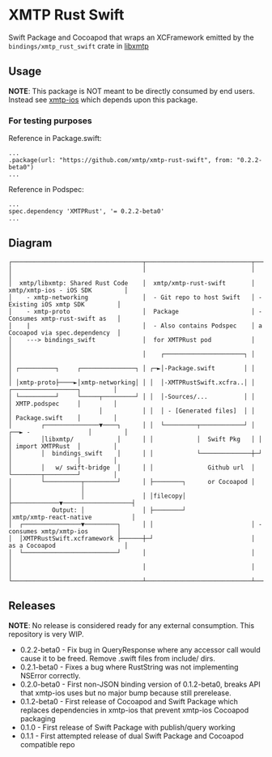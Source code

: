 # XMTP Rust Swift

Swift Package and Cocoapod that wraps an XCFramework emitted by the `bindings/xmtp_rust_swift` crate in [libxmtp](https://github.com/xmtp/libxmtp)

## Usage

**NOTE**: This package is NOT meant to be directly consumed by end users. Instead see [xmtp-ios](https://github.com/xmtp/xmtp-ios) which depends upon this package.

### For testing purposes

Reference in Package.swift:
```
...
.package(url: "https://github.com/xmtp/xmtp-rust-swift", from: "0.2.2-beta0")
...
```
Reference in Podspec:
```
...
spec.dependency 'XMTPRust', '= 0.2.2-beta0'
...
```

## Diagram

```
┌────────────────────────────────────┬─────────────────────────────┬─────────────────────────────────┐
│                                    │                             │                                 │
│  xmtp/libxmtp: Shared Rust Code    │  xmtp/xmtp-rust-swift       │ xmtp/xmtp-ios - iOS SDK         │
│    - xmtp-networking               │  - Git repo to host Swift   │ - Existing iOS xmtp SDK         │
│    - xmtp-proto                    │  Package                    │ - Consumes xmtp-rust-swift as   │
│    |                               │  - Also contains Podspec    │ a Cocoapod via spec.dependency  │
│    ---> bindings_swift             │  for XMTPRust pod           │                                 │
│                                    │    ┌──────────────────────┐ │                                 │
│ ┌──────────┐     ┌───────────────┐ │ ┌─►│-Package.swift        │ │                                 │
│ │xmtp-proto├────►│xmtp-networking│ │ │  │-XMTPRustSwift.xcfra..│ │    ┌──────────────────┐         │
│ └──────────┘     └─────┬─────────┘ │ │  │-Sources/...          │ │    │ XMTP.podspec     │         │
│                        │           │ │  │ - [Generated files]  │ │    │ Package.swift    │         │
│        ┌───────────────▼────┐      │ │  └─────────┬────────────┘ │ ┌──► -                │         │
│        │libxmtp/            │      │ │            │  Swift Pkg   │ │  │ import XMTPRust  │         │
│        │  bindings_swift    │      │ │            └──────────────┼─┘  │                  │         │
│        │   w/ swift-bridge  │      │ │               Github url  │    └────────┬─────────┘         │
│        └──────────┬─────────┘      │ ├────────┐      or Cocoapod │             │                   │
│                   │                │ │filecopy│                  ├─────────────▼───────────────────┤
│           Output: │                │ ├────────┘                  │xmtp/xmtp-react-native           │
│  ┌────────────────▼─────────┐      │ │                           │ - consumes xmtp/xmtp-ios        │
│  │XMTPRustSwift.xcframework ├──────┼─┘                           │ as a Cocoapod                   │
│  └──────────────────────────┘      │                             │                                 │
│                                    │                             │                                 │
└────────────────────────────────────┴─────────────────────────────┴─────────────────────────────────┘
```

## Releases

**NOTE**: No release is considered ready for any external consumption. This repository is very WIP.

- 0.2.2-beta0 - Fix bug in QueryResponse where any accessor call would cause it to be freed. Remove .swift files from include/ dirs.
- 0.2.1-beta0 - Fixes a bug where RustString was not implementing NSError correctly.
- 0.2.0-beta0 - First non-JSON binding version of 0.1.2-beta0, breaks API that xmtp-ios uses but no major bump because still prerelease.
- 0.1.2-beta0 - First release of Cocoapod and Swift Package which replaces dependencies in xmtp-ios that prevent xmtp-ios Cocoapod packaging
- 0.1.0 - First release of Swift Package with publish/query working
- 0.1.1 - First attempted release of dual Swift Package and Cocoapod compatible repo
